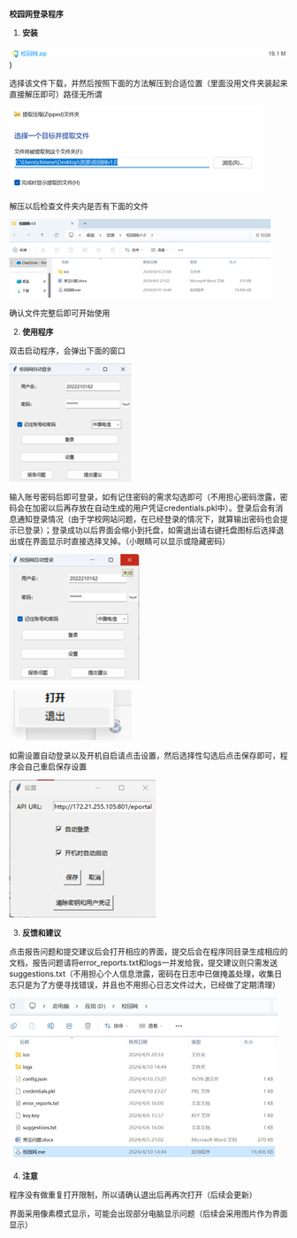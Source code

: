 ﻿**校园网登录程序**

1. **安装**
   
![image](https://github.com/zylyes/Campus-Network/blob/main/image/%E5%9B%BE%E7%89%871.png))

选择该文件下载，并然后按照下面的方法解压到合适位置（里面没用文件夹装起来直接解压即可）路径无所谓

![image](https://github.com/zylyes/Campus-Network/blob/main/image/%E5%9B%BE%E7%89%872.png)

解压以后检查文件夹内是否有下面的文件

![image](https://github.com/zylyes/Campus-Network/blob/main/image/%E5%9B%BE%E7%89%873.png)

确认文件完整后即可开始使用

2. **使用程序**

双击启动程序，会弹出下面的窗口

![image](https://github.com/zylyes/Campus-Network/blob/main/image/%E5%9B%BE%E7%89%874.png)

输入账号密码后即可登录，如有记住密码的需求勾选即可（不用担心密码泄露，密码会在加密以后再存放在自动生成的用户凭证credentials.pkl中）。登录后会有消息通知登录情况（由于学校网站问题，在已经登录的情况下，就算输出密码也会提示已登录）；登录成功以后界面会缩小到托盘，如需退出请右键托盘图标后选择退出或在界面显示时直接选择叉掉。（小眼睛可以显示或隐藏密码）

![image](https://github.com/zylyes/Campus-Network/blob/main/image/%E5%9B%BE%E7%89%875.png)

![image](https://github.com/zylyes/Campus-Network/blob/main/image/%E5%9B%BE%E7%89%876.png)

如需设置自动登录以及开机自启请点击设置，然后选择性勾选后点击保存即可，程序会自己重启保存设置

![image](https://github.com/zylyes/Campus-Network/blob/main/image/%E5%9B%BE%E7%89%877.png)

3. **反馈和建议**

点击报告问题和提交建议后会打开相应的界面，提交后会在程序同目录生成相应的文档，报告问题请将error_reports.txt和logs一并发给我，提交建议则只需发送suggestions.txt（不用担心个人信息泄露，密码在日志中已做掩盖处理，收集日志只是为了方便寻找错误，并且也不用担心日志文件过大，已经做了定期清理）

![image](https://github.com/zylyes/Campus-Network/blob/main/image/%E5%9B%BE%E7%89%878.png)

4. **注意**

程序没有做重复打开限制，所以请确认退出后再再次打开（后续会更新）

界面采用像素模式显示，可能会出现部分电脑显示问题（后续会采用图片作为界面显示）
